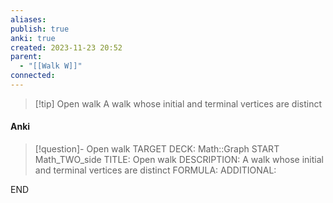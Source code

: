 ```yaml
---
aliases: 
publish: true
anki: true
created: 2023-11-23 20:52
parent:
  - "[[Walk W]]"
connected:
---
```


> [!tip] Open walk
A walk whose initial and terminal vertices are distinct

#### Anki
> [!question]- Open walk
TARGET DECK: Math::Graph
START
Math_TWO_side
TITLE: Open walk
DESCRIPTION: A walk whose initial and terminal vertices are distinct
FORMULA: 
ADDITIONAL:
<!--ID: 1705348914030-->
END












